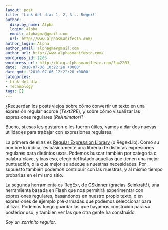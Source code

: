 ```yaml
---
layout: post
title: 'Link del día: 1, 2, 3... Regex!'
author:
  display_name: Alpha
  login: Alpha
  email: alphagma@gmail.com
  url: http://www.alphasmanifesto.com/
author_login: Alpha
author_email: alphagma@gmail.com
author_url: http://www.alphasmanifesto.com/
wordpress_id: 2203
wordpress_url: http://blog.alphasmanifesto.com/?p=2203
date: '2010-07-06 10:22:28 +0000'
date_gmt: '2010-07-06 12:22:28 +0000'
categories:
- Link del día
- Technology
tags: []
---
```


 ¿Recuerdan los posts viejos sobre cómo convertir un texto en una expresión regular acorde (_Text2RE_), y sobre cómo visualizar las expresiones regulares (_ReAnimator_)?

Bueno, si esas les gustaron o les fueron útiles, vamos a dar dos nuevas utilidades para trabajar con expresiones regulares.

La primera de ellas es [Regular Expression Library](http://regexlib.com/) (o RegexLib). Como su nombre lo indica, es básicamente una librería de distintas expresiones regulares para distintos usos. Podemos buscar también por categoría o palabra clave, y tras eso, elegir del listado aquellas que tienen una mejor puntuación, o la que mejor se adecúe a nuestras necesidades. Por supuesto también podemos contribuir con las nuestras, y al mismo tiempo probarlas en el mismo sitio.

La segunda herramienta es [RegExr](http://gskinner.com/RegExr/), de [GSkinner](http://gskinner.com) (gracias [Seinkraft](http://www.seinkraft.info/)!), una herramienta basada en Flash que nos permitirá experimentar con expresiones regulares, basándonos en nuestro propio texto, o en expresiones de ejemplo pre-armadas que podemos seleccionar para utilizar. Podemos luego guardar las que hayamos construido para su posterior uso, y también ver las que otra gente ha construido.

_Soy un zorrinito regular._
